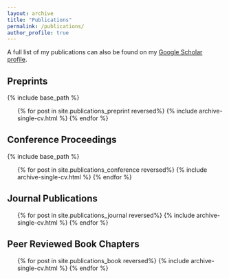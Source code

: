 ```yaml
---
layout: archive
title: "Publications"
permalink: /publications/
author_profile: true
---
```


A full list of my publications can also be found on my [Google Scholar profile](https://scholar.google.com/citations?user=pDMnGloAAAAJ).


Preprints
---
{% include base_path %}

<!-- {% for post in site.publications_preprint reversed %}
  {% include archive-single-cv.html %}
{% endfor %} -->

  <ul>{% for post in site.publications_preprint reversed%}
    {% include archive-single-cv.html %}
  {% endfor %}</ul>

Conference Proceedings
---
{% include base_path %}

<!-- {% for post in site.publications_conference reversed %}
  {% include archive-single-cv.html %}
{% endfor %} -->

  <ul>{% for post in site.publications_conference reversed%}
    {% include archive-single-cv.html %}
  {% endfor %}</ul>

Journal Publications
---

<!-- {% for post in site.publications_journal reversed %}
  {% include archive-single-cv.html %}
{% endfor %} -->

  <ul>{% for post in site.publications_journal reversed%}
    {% include archive-single-cv.html %}
  {% endfor %}</ul>

Peer Reviewed Book Chapters
---

<!-- {% for post in site.publications_book reversed %}
  {% include archive-single-cv.html %}
{% endfor %} -->

  <ul>{% for post in site.publications_book reversed%}
    {% include archive-single-cv.html %}
  {% endfor %}</ul>

<!-- Theses
---
{% for post in site.publications_thesis reversed %}
  {% include archive-single.html %}
{% endfor %} -->